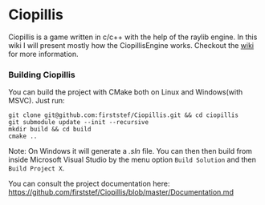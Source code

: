 <h1>Ciopillis</h1>

Ciopillis is a game written in c/c++ with the help of the raylib engine. In this wiki I will present mostly how the CiopillisEngine works. Checkout the <a href="https://github.com/firststef/Ciopillis/wiki">wiki</a> for more information.

<h3>Building Ciopillis</h3>
You can build the project with CMake both on Linux and Windows(with MSVC). Just run:

```shell
git clone git@github.com:firststef/Ciopillis.git && cd ciopillis
git submodule update --init --recursive
mkdir build && cd build
cmake ..
```

Note: On Windows it will generate a *.sln* file. You can then then build from inside Microsoft Visual Studio by the menu option `Build Solution` and then `Build Project X`.

You can consult the project documentation here: https://github.com/firststef/Ciopillis/blob/master/Documentation.md
